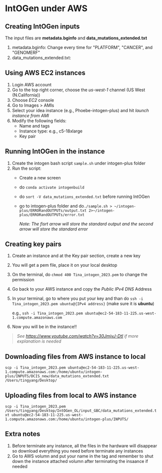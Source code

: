 # IntOGen under AWS
## Creating IntOGen inputs
The input files are **metadata.bginfo** and **data_mutations_extended.txt**
1. metadata.bginfo:
   Change every time for "PLATFORM", "CANCER", and "GENOMERF"
2. data_mutations_extended.txt:
   

## Using AWS EC2 instances
1. Login AWS account
2. Go to the top right corner, choose the *us-west-1* channel (US West (N.California))
3. Choose *EC2* console
4. Go to Images > AMIs
5. Select your idea instance (e.g., Phoebe-intogen-plus) and hit *launch instance from AMI*
6. Modify the following fields:
   - Name and tags
   - Instance type: e.g., c5-18xlarge
   - Key pair

## Running IntOGen in the instance
1. Create the intogen bash script `sample.sh` under intogen-plus folder
2. Run the script:
   - Create a new screen
   - do `conda activate intogenbuild`
   - do `sort -V data_mutations_extended.txt` before running IntOGen
   - go to intogen-plus folder and do`./sample.sh > ~/intogen-plus/ERRORandOUTPUTs/output.txt 2>~/intogen-plus/ERRORandOUTPUTs/error.txt`

     *Note: The fisrt arrow will store the standard output and the second arrow will store the standard error*

## Creating key pairs
1. Create an instance and at the Key pair section, create a new key
2. You will get a pem file, place it on your local desktop
3. On the terminal, do `chmod 400 Tina_intogen_2023.pem` to change the permission
4. Go back to your AWS instance and copy the *Public IPv4 DNS* Address
5. In your terminal, go to where you put your key and than do `ssh -i Tina_intogen_2023.pem ubuntu@{IPv4 address}` (make sure it is **ubuntu**)

   e.g., `ssh -i Tina_intogen_2023.pem ubuntu@ec2-54-183-11-225.us-west-1.compute.amazonaws.com`

6. Now you will be in the instance!!

>   *See https://www.youtube.com/watch?v=30JmjvJ-DtI if more explanation is needed*

## Downloading files from AWS instance to local
`scp -i Tina_intogen_2023.pem ubuntu@ec2-54-183-11-225.us-west-1.compute.amazonaws.com:/home/ubuntu/intogen-plus/INPUTS/DCIS_new/data_mutations_extended.txt /Users/tingyang/Desktop/`

## Uploading files from local to AWS instance
`scp -i Tina_intogen_2023.pem /Users/tingyang/Desktop/IntOGen_OL/input_GBC/data_mutations_extended.txt ubuntu@ec2-54-183-11-225.us-west-1.compute.amazonaws.com:/home/ubuntu/intogen-plus/INPUTS/`

## Extra notes
1. Before terminate any instance, all the files in the hardware will disappear so download everything you need before terminate any instances
2. Go to AWS volumn and put your name in the tag and remember to shut down the instance attached volumn after terminating the insaance if needed

